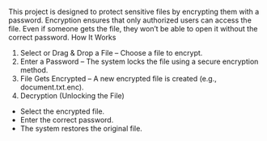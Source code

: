 This project is designed to protect sensitive files by encrypting them with a password. Encryption ensures that only authorized users can access the file. Even if someone gets the file, they won’t be able to open it without the correct password.
 How It Works
1. Select or Drag & Drop a File – Choose a file to encrypt.
2. Enter a Password – The system locks the file using a secure encryption method.
3. File Gets Encrypted – A new encrypted file is created (e.g., document.txt.enc).
4. Decryption (Unlocking the File)

* Select the encrypted file.
* Enter the correct password.
* The system restores the original file.
